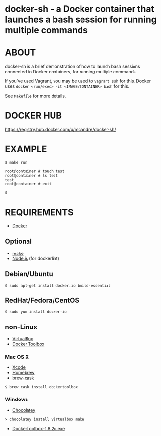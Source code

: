 # docker-sh - a Docker container that launches a bash session for running multiple commands

# ABOUT

docker-sh is a brief demonstration of how to launch bash sessions connected to Docker containers, for running multiple commands.

If you've used Vagrant, you may be used to `vagrant ssh` for this. Docker uses `docker <run/exec> -it <IMAGE/CONTAINER> bash` for this.

See `Makefile` for more details.

# DOCKER HUB

https://registry.hub.docker.com/u/mcandre/docker-sh/

# EXAMPLE

```
$ make run

root@container # touch test
root@container # ls test
test
root@container # exit

$
```

# REQUIREMENTS

* [Docker](https://www.docker.com/)

## Optional

* [make](http://www.gnu.org/software/make/)
* [Node.js](https://nodejs.org/en/) (for dockerlint)

## Debian/Ubuntu

```
$ sudo apt-get install docker.io build-essential
```

## RedHat/Fedora/CentOS

```
$ sudo yum install docker-io
```

## non-Linux

* [VirtualBox](https://www.virtualbox.org/)
* [Docker Toolbox](https://www.docker.com/toolbox)

### Mac OS X

* [Xcode](http://itunes.apple.com/us/app/xcode/id497799835?ls=1&mt=12)
* [Homebrew](http://brew.sh/)
* [brew-cask](http://caskroom.io/)

```
$ brew cask install dockertoolbox
```

### Windows

* [Chocolatey](https://chocolatey.org/)

```
> chocolatey install virtualbox make
```

* [DockerToolbox-1.8.2c.exe](https://github.com/docker/toolbox/releases/download/v1.8.2c/DockerToolbox-1.8.2c.exe)
